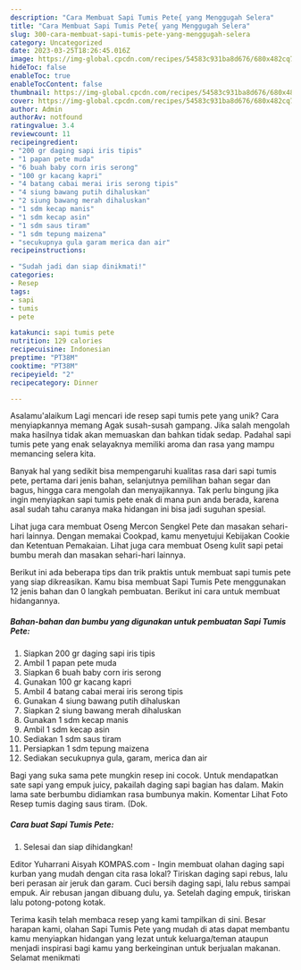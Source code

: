 ```yaml
---
description: "Cara Membuat Sapi Tumis Pete{ yang Menggugah Selera"
title: "Cara Membuat Sapi Tumis Pete{ yang Menggugah Selera"
slug: 300-cara-membuat-sapi-tumis-pete-yang-menggugah-selera
category: Uncategorized
date: 2023-03-25T18:26:45.016Z
image: https://img-global.cpcdn.com/recipes/54583c931ba8d676/680x482cq70/sapi-tumis-pete-foto-resep-utama.jpg
hideToc: false
enableToc: true
enableTocContent: false
thumbnail: https://img-global.cpcdn.com/recipes/54583c931ba8d676/680x482cq70/sapi-tumis-pete-foto-resep-utama.jpg
cover: https://img-global.cpcdn.com/recipes/54583c931ba8d676/680x482cq70/sapi-tumis-pete-foto-resep-utama.jpg
author: Admin
authorAv: notfound
ratingvalue: 3.4
reviewcount: 11
recipeingredient:
- "200 gr daging sapi iris tipis"
- "1 papan pete muda"
- "6 buah baby corn iris serong"
- "100 gr kacang kapri"
- "4 batang cabai merai iris serong tipis"
- "4 siung bawang putih dihaluskan"
- "2 siung bawang merah dihaluskan"
- "1 sdm kecap manis"
- "1 sdm kecap asin"
- "1 sdm saus tiram"
- "1 sdm tepung maizena"
- "secukupnya gula garam merica dan air"
recipeinstructions:

- "Sudah jadi dan siap dinikmati!"
categories:
- Resep
tags:
- sapi
- tumis
- pete

katakunci: sapi tumis pete 
nutrition: 129 calories
recipecuisine: Indonesian
preptime: "PT38M"
cooktime: "PT38M"
recipeyield: "2"
recipecategory: Dinner

---
```



Asalamu'alaikum Lagi mencari ide resep sapi tumis pete yang unik? Cara menyiapkannya memang Agak susah-susah gampang. Jika salah mengolah maka hasilnya tidak akan memuaskan dan bahkan tidak sedap. Padahal sapi tumis pete yang enak selayaknya memiliki aroma dan rasa yang mampu memancing selera kita.


Banyak hal yang sedikit bisa mempengaruhi kualitas rasa dari sapi tumis pete, pertama dari jenis bahan, selanjutnya pemilihan bahan segar dan bagus, hingga cara mengolah dan menyajikannya. Tak perlu bingung jika ingin menyiapkan sapi tumis pete enak di mana pun anda berada, karena asal sudah tahu caranya maka hidangan ini bisa jadi suguhan spesial.

Lihat juga cara membuat Oseng Mercon Sengkel Pete dan masakan sehari-hari lainnya. Dengan memakai Cookpad, kamu menyetujui Kebijakan Cookie dan Ketentuan Pemakaian. Lihat juga cara membuat Oseng kulit sapi petai bumbu merah dan masakan sehari-hari lainnya.


Berikut ini ada beberapa tips dan trik praktis untuk membuat sapi tumis pete yang siap dikreasikan. Kamu bisa membuat Sapi Tumis Pete menggunakan 12 jenis bahan dan 0 langkah pembuatan. Berikut ini cara untuk membuat hidangannya.

<!--inarticleads1-->

##### Bahan-bahan dan bumbu yang digunakan untuk pembuatan Sapi Tumis Pete:

1. Siapkan 200 gr daging sapi iris tipis
1. Ambil 1 papan pete muda
1. Siapkan 6 buah baby corn iris serong
1. Gunakan 100 gr kacang kapri
1. Ambil 4 batang cabai merai iris serong tipis
1. Gunakan 4 siung bawang putih dihaluskan
1. Siapkan 2 siung bawang merah dihaluskan
1. Gunakan 1 sdm kecap manis
1. Ambil 1 sdm kecap asin
1. Sediakan 1 sdm saus tiram
1. Persiapkan 1 sdm tepung maizena
1. Sediakan secukupnya gula, garam, merica dan air


Bagi yang suka sama pete mungkin resep ini cocok. Untuk mendapatkan sate sapi yang empuk juicy, pakailah daging sapi bagian has dalam. Makin lama sate berbumbu didiamkan rasa bumbunya makin. Komentar Lihat Foto Resep tumis daging saus tiram. (Dok. 

<!--inarticleads2-->

##### Cara buat Sapi Tumis Pete:


1. Selesai dan siap dihidangkan!

Editor Yuharrani Aisyah KOMPAS.com - Ingin membuat olahan daging sapi kurban yang mudah dengan cita rasa lokal? Tiriskan daging sapi rebus, lalu beri perasan air jeruk dan garam. Cuci bersih daging sapi, lalu rebus sampai empuk. Air rebusan jangan dibuang dulu, ya. Setelah daging empuk, tiriskan lalu potong-potong kotak. 

Terima kasih telah membaca resep yang kami tampilkan di sini. Besar harapan kami, olahan Sapi Tumis Pete yang mudah di atas dapat membantu kamu menyiapkan hidangan yang lezat untuk keluarga/teman ataupun menjadi inspirasi bagi kamu yang berkeinginan untuk berjualan makanan. Selamat menikmati
